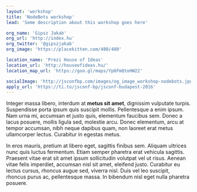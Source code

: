 ```yaml
---
layout: 'workshop'
title: 'NodeBots workshop'
lead: 'Some description about this workshop goes here'

org_name: 'Gipsz Jakab'
org_url: 'http://index.hu'
org_twitter: '@gipszjakab'
org_image: 'https://placekitten.com/480/480'

location_name: 'Prezi House of Ideas'
location_url: 'http://houseofideas.hu/'
location_map_url: 'https://goo.gl/maps/Yp6FmQtoHW22'

socialImage: 'http://jsconfbp.com/images/og_image_workshop-nodebots.jpg'
apply_url: 'https://ti.to/jsconf-bp/jsconf-budapest-2016'
---
```


Integer massa libero, interdum at **metus sit amet**, dignissim vulputate turpis. Suspendisse porta ipsum quis suscipit mollis. Pellentesque a enim ipsum. Nam urna mi, accumsan et justo quis, elementum faucibus sem. Donec a lacus posuere, mollis ligula sed, molestie arcu. Donec elementum, arcu at tempor accumsan, nibh neque dapibus quam, non laoreet erat metus ullamcorper lectus. Curabitur in egestas metus.

In eros mauris, pretium at libero eget, sagittis finibus sem. Aliquam ultrices nunc quis luctus fermentum. Etiam semper pharetra erat vehicula sagittis. Praesent vitae erat sit amet ipsum sollicitudin volutpat vel ut risus. Aenean vitae felis imperdiet, accumsan nisl sit amet, eleifend justo. Curabitur eu lectus cursus, rhoncus augue sed, viverra nisl. Duis vel leo suscipit, rhoncus purus ac, pellentesque massa. In bibendum nisl eget nulla pharetra posuere.
